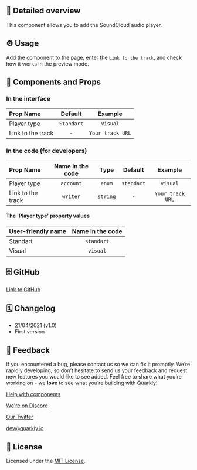 ## 📖 Detailed overview

This component allows you to add the SoundCloud audio player.

## ⚙️ Usage

Add the component to the page, enter the `Link to the track`, and check how it works in the preview mode.

## 🧩 Components and Props

### In the interface

| Prop Name         |  Default   |     Example      |
| :---------------- | :--------: | :--------------: |
| Player type       | `Standart` |     `Visual`     |
| Link to the track |    `-`     | `Your track URL` |

### In the code (for developers)

| Prop Name         | Name in the code |   Type   |  Default   |     Example      |
| :---------------- | :--------------: | :------: | :--------: | :--------------: |
| Player type       |    `account`     |  `enum`  | `standart` |     `visual`     |
| Link to the track |     `writer`     | `string` |    `-`     | `Your track URL` |

#### The 'Player type' property values

| User-friendly name | Name in the code |
| :----------------- | :--------------: |
| Standart           |    `standart`    |
| Visual             |     `visual`     |

## 🗄 GitHub

[Link to GitHub](https://github.com/quarkly/community-kit/blob/master/src/SoundCloud.js)

## 🗓 Changelog

-   21/04/2021 (v1.0)
-   First version

## 📮 Feedback

If you encountered a bug, please contact us so we can fix it promptly. We’re rapidly developing, so don’t hesitate to send us your feedback and request new features you would like to see added. Feel free to share what you’re working on - we **love** to see what you’re building with Quarkly!

[Help with components](https://community.quarkly.io/c/requests/11)

[We're on Discord](https://discord.gg/SuF9vCMJGW)

[Our Twitter](https://twitter.com/quarklyapp)

[dev@quarkly.io](mailto:dev@quarkly.io)

## 📝 License

Licensed under the [MIT License](./LICENSE).
